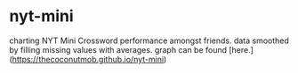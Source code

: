 # nyt-mini
charting NYT Mini Crossword performance amongst friends. data smoothed by filling missing values with averages. graph can be found [here.] (https://thecoconutmob.github.io/nyt-mini)

